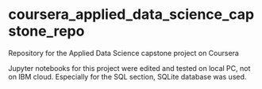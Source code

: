 # coursera_applied_data_science_capstone_repo
Repository for the Applied Data Science capstone project on Coursera

Jupyter notebooks for this project were edited and tested on local PC, not on IBM cloud.
Especially for the SQL section, SQLite database was used.
